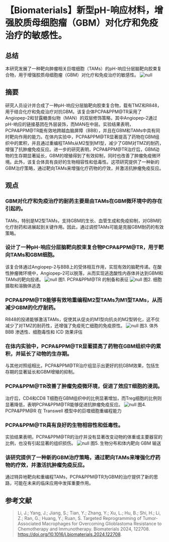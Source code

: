 

#  【Biomaterials】新型pH-响应材料，增强胶质母细胞瘤（GBM）对化疗和免疫治疗的敏感性。 
 


## 总结

本研究发展了一种靶向肿瘤相关巨噬细胞（TAMs）的pH-响应分层脑靶向胶束复合物，用于增强胶质母细胞瘤（GBM）对化疗和免疫治疗的敏感性。
![](../asset/2024-08-03_87353d2e42e48c675152b8c383045476_0.png "null")
## 摘要

研究人员设计并合成了一种pH-响应分层脑靶向胶束复合物，载有TMZ和R848，用于结合化疗和免疫治疗对抗GBM。该复合体PCPA&PPM@TR采用了Angiopep-2和甘露糖类似物（MAN）的双层修饰策略，其中Angiopep-2通过pH-响应的链接基团在外层装饰，而MAN在中层。实验结果表明，PCPA&PPM@TR能有效地跨越血脑屏障（BBB），并且在GBM和TAMs中具有同时靶向作用的能力。在体内实验中，PCPA&PPM@TR显著提高了药物在GBM组织中的累积，并且通过重编程TAMs从M2型到M1型，减少了GBM对TMZ的耐药，增强了抗肿瘤免疫反应。进一步的研究表明，PCPA&PPM@TR治疗后，GBM动物的生存期显著延长，GBM的增殖得到了有效抑制，同时也改善了肿瘤免疫微环境。此外，该复合体具有良好的生物相容性和低毒性。这项研究提供了一种新的GBM治疗策略，通过靶向TAMs来增强化疗药物的疗效，并激活抗肿瘤免疫反应。

## 观点

### **GBM对化疗和免疫治疗的耐药主要是由TAMs在GBM微环境中的存在引起的。**

TAMs，特别是M2型TAMs，支持GBM的生长、血管生成和免疫抑制，对GBM的化疗耐药和进展起到关键作用。因此，通过调控TAMs可能是克服GBM耐药的有效策略。

### **设计了一种pH-响应分层脑靶向胶束复合物PCPA&PPM@TR，用于靶向TAMs和GBM细胞。**

该复合体通过Angiopep-2与BBB上的受体相互作用，实现有效的脑靶传递。在酸性肿瘤微环境中，Angiopep-2可以脱落，从而实现逃逸酸性内吞体并达到GBM和TAMs的靶向投递。
![](../asset/2024-08-03_452abbaf90cec48b8f371acc9a46d9eb_1.png "null")
图1.  PCPA&PPM@TR 的制备和表征
![](../asset/2024-08-03_f1df64920c46aca57bf014ecac69ced5_2.png "null")
图2.  细胞摄取和溶酶体逃逸

### **PCPA&PPM@TR能够有效地重编程M2型TAMs为M1型TAMs，从而减少GBM的化疗耐药。**

R848的投递能够激活TAMs，促使其从促炎的M1型向抗炎的M2型转化，这不仅减少了对TMZ的耐药性，还增强了免疫死亡细胞的免疫原性。
![](../asset/2024-08-03_1da7dad37712771e90910490d832af96_3.png "null")
图3. 体外 BBB 渗透性、细胞毒性和 ICD 效果评估

### **在体内实验中，PCPA&PPM@TR显著提高了药物在GBM组织中的累积，并延长了动物的生存期。**

与其他对照组相比，PCPA&PPM@TR治疗组显示出更好的抗GBM效果，包括生存期的显著延长和GBM增殖的抑制。

### **PCPA&PPM@TR改善了肿瘤免疫微环境，促进了效应T细胞的浸润。**

治疗后，CD4和CD8 T细胞在GBM组织中的比例显著增加，而Treg细胞的比例则显著降低，表明PCPA&PPM@TR能够促进抗肿瘤免疫反应。
![](../asset/2024-08-03_dc80f52f067aca2c49699cc96397d272_4.png "null")
图4. PCPA&PPM@R 在 Transwell 模型中的巨噬细胞重编程能力

### **PCPA&PPM@TR具有良好的生物相容性和低毒性。**

实验结果表明，PCPA&PPM@TR的治疗并没有显著改变动物的体重或主要器官的比例，也没有引起显著的组织损伤。
![](../asset/2024-08-03_e564b4ce72b0729ae4ecebbd5f6d4353_5.png "null")
图5. 生物分布和体内靶向 GBM 输送

### **该研究提供了一种新的GBM治疗策略，通过靶向TAMs来增强化疗药物的疗效，并激活抗肿瘤免疫反应。**

通过特异地靶向和重编程TAMs，PCPA&PPM@TR为GBM的治疗提供了新的思路，可能在未来的临床应用中发挥重要作用。

## 参考文献

> Li, J.; Yang, J.; Jiang, S.; Tian, Y.; Zhang, Y.; Xu, L.; Hu, B.; Shi, H.; Li, Z.; Ran, G.; Huang, Y.; Ruan, S. Targeted Reprogramming of Tumor-Associated Macrophages for Overcoming Glioblastoma Resistance to Chemotherapy and Immunotherapy. Biomaterials 2024, 122708. https://doi.org/10.1016/j.biomaterials.2024.122708.
